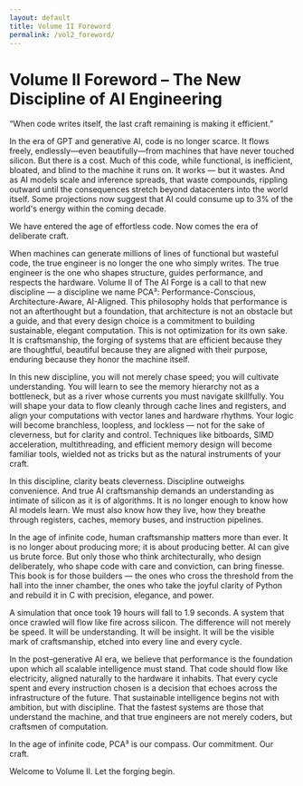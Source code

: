 ```yaml
---
layout: default
title: Volume II Foreword
permalink: /vol2_foreword/
---
```


# Volume II Foreword – The New Discipline of AI Engineering 
“When code writes itself, the last craft remaining is making it efficient.”

In the era of GPT and generative AI, code is no longer scarce. It flows freely, endlessly—even beautifully—from machines that have never touched silicon. But there is a cost. Much of this code, while functional, is inefficient, bloated, and blind to the machine it runs on. It works — but it wastes. And as AI models scale and inference spreads, that waste compounds, rippling outward until the consequences stretch beyond datacenters into the world itself. Some projections now suggest that AI could consume up to 3% of the world's energy within the coming decade.

We have entered the age of effortless code. Now comes the era of deliberate craft.

When machines can generate millions of lines of functional but wasteful code, the true engineer is no longer the one who simply writes. The true engineer is the one who shapes structure, guides performance, and respects the hardware. Volume II of The AI Forge is a call to that new discipline — a discipline we name PCA³: Performance-Conscious, Architecture-Aware, AI-Aligned. This philosophy holds that performance is not an afterthought but a foundation, that architecture is not an obstacle but a guide, and that every design choice is a commitment to building sustainable, elegant computation. This is not optimization for its own sake. It is craftsmanship, the forging of systems that are efficient because they are thoughtful, beautiful because they are aligned with their purpose, enduring because they honor the machine itself.

In this new discipline, you will not merely chase speed; you will cultivate understanding. You will learn to see the memory hierarchy not as a bottleneck, but as a river whose currents you must navigate skillfully. You will shape your data to flow cleanly through cache lines and registers, and align your computations with vector lanes and hardware rhythms. Your logic will become branchless, loopless, and lockless — not for the sake of cleverness, but for clarity and control. Techniques like bitboards, SIMD acceleration, multithreading, and efficient memory design will become familiar tools, wielded not as tricks but as the natural instruments of your craft.

In this discipline, clarity beats cleverness. Discipline outweighs convenience. And true AI craftsmanship demands an understanding as intimate of silicon as it is of algorithms. It is no longer enough to know how AI models learn. We must also know how they live, how they breathe through registers, caches, memory buses, and instruction pipelines.

In the age of infinite code, human craftsmanship matters more than ever. It is no longer about producing more; it is about producing better. AI can give us brute force. But only those who think architecturally, who design deliberately, who shape code with care and conviction, can bring finesse. This book is for those builders — the ones who cross the threshold from the hall into the inner chamber, the ones who take the joyful clarity of Python and rebuild it in C with precision, elegance, and power.

A simulation that once took 19 hours will fall to 1.9 seconds. A system that once crawled will flow like fire across silicon. The difference will not merely be speed. It will be understanding. It will be insight. It will be the visible mark of craftsmanship, etched into every line and every cycle.

In the post–generative AI era, we believe that performance is the foundation upon which all scalable intelligence must stand. That code should flow like electricity, aligned naturally to the hardware it inhabits. That every cycle spent and every instruction chosen is a decision that echoes across the infrastructure of the future. That sustainable intelligence begins not with ambition, but with discipline. That the fastest systems are those that understand the machine, and that true engineers are not merely coders, but craftsmen of computation.

In the age of infinite code, PCA³ is our compass.
Our commitment.
Our craft.

Welcome to Volume II.
Let the forging begin.
